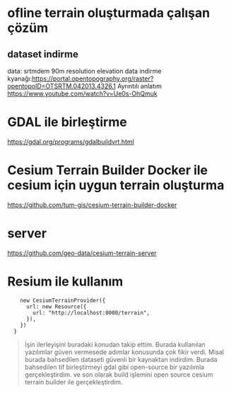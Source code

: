  # ofline terrain oluşturmada çalışan çözüm
## dataset indirme

data: srtmdem 90m resolution elevation data
indirme kyanağı:https://portal.opentopography.org/raster?opentopoID=OTSRTM.042013.4326.1
Ayrıntılı anlatım https://www.youtube.com/watch?v=Ue0s-OhQmuk

# GDAL ile birleştirme
https://gdal.org/programs/gdalbuildvrt.html

# Cesium Terrain Builder Docker ile cesium için uygun terrain oluşturma
https://github.com/tum-gis/cesium-terrain-builder-docker

# server
https://github.com/geo-data/cesium-terrain-server

# Resium ile kullanım 
        new CesiumTerrainProvider({
          url: new Resource({
            url: "http://localhost:8000/terrain",
          }),
        })
      }


> İşin ilerleyişini buradaki konudan takip ettim. Burada kullanılan yazılımlar güven vermesede adımlar konusunda çok fikir verdi.
> Misal burada bahsedilen dataseti güvenli bir kaynaktan indirdim. Burada bahsedilen tif birleştirmeyi gdal gibi open-source bir yazılımla gerçekleştirdim. ve son olarak build işlemini open source cesium terrain builder ile gerçekleştirdim. 